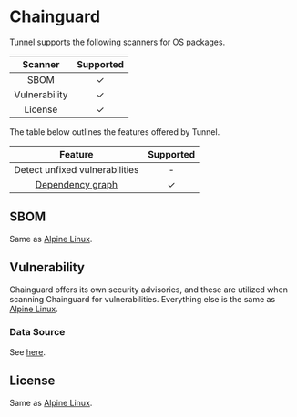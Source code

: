 # Chainguard

Tunnel supports the following scanners for OS packages.

|    Scanner    | Supported |
| :-----------: | :-------: |
|     SBOM      |     ✓     |
| Vulnerability |     ✓     |
|    License    |     ✓     |

The table below outlines the features offered by Tunnel.

|               Feature                | Supported |
| :----------------------------------: | :-------: |
|    Detect unfixed vulnerabilities    |     -     |
| [Dependency graph][dependency-graph] |     ✓     |

## SBOM

Same as [Alpine Linux](alpine.md#sbom).

## Vulnerability

Chainguard offers its own security advisories, and these are utilized when scanning Chainguard for vulnerabilities.
Everything else is the same as [Alpine Linux](alpine.md#vulnerability).

### Data Source

See [here](../../scanner/vulnerability.md#data-sources).

## License

Same as [Alpine Linux](alpine.md#license).

[dependency-graph]: ../../configuration/reporting.md#show-origins-of-vulnerable-dependencies
[secdb]: https://packages.cgr.dev/chainguard/security.json
